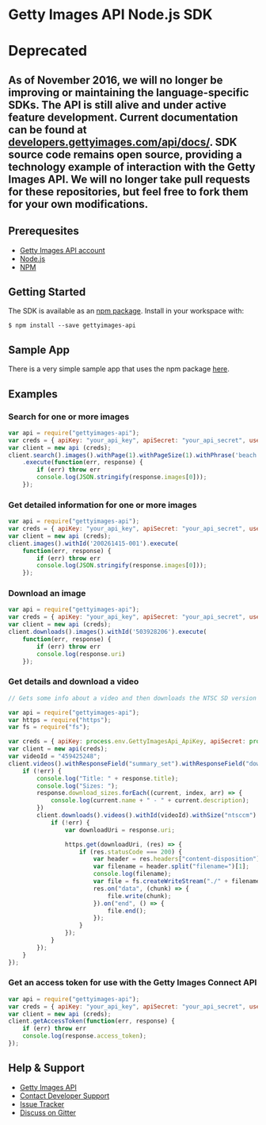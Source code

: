 # Getty Images API Node.js SDK

# Deprecated

As of November 2016, we will no longer be improving or maintaining the language-specific SDKs. The API is still alive and under active feature development. Current documentation can be found at [developers.gettyimages.com/api/docs/](http://developers.gettyimages.com/api/docs/).
SDK source code remains open source, providing a technology example of interaction with the Getty Images API. We will no longer take pull requests for these repositories, but feel free to fork them for your own modifications.
---


## Prerequesites
* [Getty Images API account](https://api.gettyimages.com/member/register)
* [Node.js](http://nodejs.org)
* [NPM](http://npmjs.org)

## Getting Started
The SDK is available as an [npm package](https://www.npmjs.com/package/gettyimages-api). Install in your workspace with:

    $ npm install --save gettyimages-api
## Sample App
There is a very simple sample app that uses the npm package [here](https://github.com/gettyimages/gettyimages-api_nodejs_sample).

## Examples
### Search for one or more images
```javascript
var api = require("gettyimages-api");
var creds = { apiKey: "your_api_key", apiSecret: "your_api_secret", username: "your_username", password: "your_password" };
var client = new api (creds);
client.search().images().withPage(1).withPageSize(1).withPhrase('beach')
    .execute(function(err, response) {
        if (err) throw err
        console.log(JSON.stringify(response.images[0]));
    });
```
### Get detailed information for one or more images
```javascript
var api = require("gettyimages-api");
var creds = { apiKey: "your_api_key", apiSecret: "your_api_secret", username: "your_username", password: "your_password" };
var client = new api (creds);
client.images().withId('200261415-001').execute(
    function(err, response) {
        if (err) throw err
        console.log(JSON.stringify(response.images[0]));
    });
```
### Download an image

```javascript
var api = require("gettyimages-api");
var creds = { apiKey: "your_api_key", apiSecret: "your_api_secret", username: "your_username", password: "your_password" };
var client = new api (creds);
client.downloads().images().withId('503928206').execute(
    function(err, response) {
        if (err) throw err
        console.log(response.uri)
    });
```
### Get details and download a video
```javascript
// Gets some info about a video and then downloads the NTSC SD version

var api = require("gettyimages-api");
var https = require("https");
var fs = require("fs");

var creds = { apiKey: process.env.GettyImagesApi_ApiKey, apiSecret: process.env.GettyImagesApi_ApiSecret, username: process.env.GettyImagesApi_UserName, password: process.env.GettyImagesApi_UserPassword };
var client = new api(creds);
var videoId = "459425248";
client.videos().withResponseField("summary_set").withResponseField("downloads").withId(videoId).execute((err, response) => {
    if (!err) {
        console.log("Title: " + response.title);
        console.log("Sizes: ");
        response.download_sizes.forEach((current, index, arr) => {
            console.log(current.name + " - " + current.description);
        })
        client.downloads().videos().withId(videoId).withSize("ntsccm").execute((err, response) => {
            if (!err) {
                var downloadUri = response.uri;

                https.get(downloadUri, (res) => {
                    if (res.statusCode === 200) {
                        var header = res.headers["content-disposition"];
                        var filename = header.split("filename=")[1];
                        console.log(filename);
                        var file = fs.createWriteStream("./" + filename);
                        res.on("data", (chunk) => {
                            file.write(chunk);
                        }).on("end", () => {
                            file.end();
                        });
                    }
                });
            }
        });
    }
});
```
### Get an access token for use with the Getty Images Connect API
```javascript
var api = require("gettyimages-api");
var creds = { apiKey: "your_api_key", apiSecret: "your_api_secret", username: "your_username", password: "your_password" };
var client = new api (creds);
client.getAccessToken(function(err, response) {
    if (err) throw err
    console.log(response.access_token);
});
```
## Help & Support

* [Getty Images API](http://developers.gettyimages.com/)
* [Contact Developer Support](mailto:developersupport@gettyimages.com)
* [Issue Tracker](https://github.com/gettyimages/gettyimages-api_nodejs/issues)
* [Discuss on Gitter](https://gitter.im/gettyimages/gettyimages-api_nodejs)
